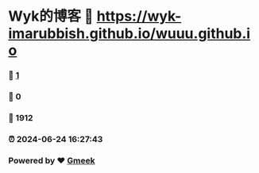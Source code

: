 # Wyk的博客 :link: https://wyk-imarubbish.github.io/wuuu.github.io 
### :page_facing_up: [1](https://wyk-imarubbish.github.io/wuuu.github.io/tag.html) 
### :speech_balloon: 0 
### :hibiscus: 1912 
### :alarm_clock: 2024-06-24 16:27:43 
### Powered by :heart: [Gmeek](https://github.com/Meekdai/Gmeek)
